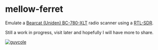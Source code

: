# mellow-ferret
Emulate a [Bearcat (Uniden) BC-780-XLT](https://wiki.radioreference.com/index.php/BC780XLT) radio scanner using a [RTL-SDR](https://www.rtl-sdr.com/about-rtl-sdr/).

Still a work in progress, visit later and hopefully I will have more to share.

[![guycole](https://circleci.com/gh/guycole/mellow-ferret.svg?style=svg)](https://circleci.com/gh/guycole/workflows/mellow-ferret)

